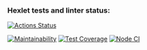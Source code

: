 ### Hexlet tests and linter status:
[![Actions Status](https://github.com/Elena171159/frontend-project-46/workflows/hexlet-check/badge.svg)](https://github.com/Elena171159/frontend-project-46/actions)

[![Maintainability](https://api.codeclimate.com/v1/badges/5739055c45b4ab5eecfe/maintainability)](https://codeclimate.com/github/Elena171159/frontend-project-46/maintainability)
[![Test Coverage](https://api.codeclimate.com/v1/badges/5739055c45b4ab5eecfe/test_coverage)](https://codeclimate.com/github/Elena171159/frontend-project-46/test_coverage)
[![Node CI](https://github.com/Elena171159/frontend-project-46/actions/workflows/nodejs.yml/badge.svg)](https://github.com/Elena171159/frontend-project-46/actions/workflows/nodejs.yml)